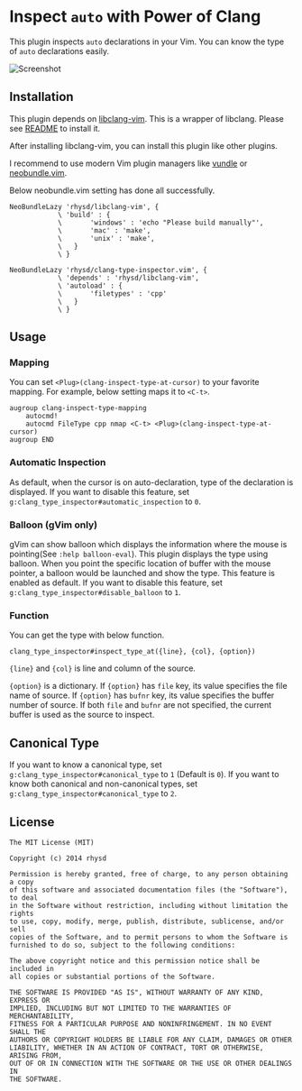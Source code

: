 Inspect `auto` with Power of Clang
==================================

This plugin inspects `auto` declarations in your Vim.  You can know the type of `auto` declarations easily.

![Screenshot](http://gifzo.net/BGqCKUIZ2OA.gif)

## Installation

This plugin depends on [libclang-vim](https://github.com/rhysd/libclang-vim).  This is a wrapper of libclang.  Please see [README](https://github.com/rhysd/libclang-vim/blob/master/README.md) to install it.

After installing libclang-vim, you can install this plugin like other plugins.

I recommend to use modern Vim plugin managers like [vundle](https://github.com/gmarik/vundle) or [neobundle.vim](https://github.com/Shougo/neobundle.vim).

Below neobundle.vim setting has done all successfully.

```vim
NeoBundleLazy 'rhysd/libclang-vim', {
            \ 'build' : {
            \       'windows' : 'echo "Please build manually"',
            \       'mac' : 'make',
            \       'unix' : 'make',
            \   }
            \ }

NeoBundleLazy 'rhysd/clang-type-inspector.vim', {
            \ 'depends' : 'rhysd/libclang-vim',
            \ 'autoload' : {
            \       'filetypes' : 'cpp'
            \   }
            \ }
```

## Usage

### Mapping

You can set `<Plug>(clang-inspect-type-at-cursor)` to your favorite mapping.  For example, below setting maps it to `<C-t>`.

```vim
augroup clang-inspect-type-mapping
    autocmd!
    autocmd FileType cpp nmap <C-t> <Plug>(clang-inspect-type-at-cursor)
augroup END
```

### Automatic Inspection

As default, when the cursor is on auto-declaration, type of the declaration is displayed.
If you want to disable this feature, set `g:clang_type_inspector#automatic_inspection` to `0`.

### Balloon (gVim only)

gVim can show balloon which displays the information where the mouse is pointing(See `:help balloon-eval`).  This plugin displays the type using balloon.  When you point the specific location of buffer with the mouse pointer, a balloon would be launched and show the type.  This feature is enabled as default. If you want to disable this feature, set `g:clang_type_inspector#disable_balloon` to `1`.

### Function

You can get the type with below function.

```
clang_type_inspector#inspect_type_at({line}, {col}, {option})
```

`{line}` and `{col}` is line and column of the source.

`{option}` is a dictionary.  If `{option}` has `file` key,  its value specifies the file name of source.  If `{option}` has `bufnr` key, its value specifies the buffer number of source.  If both `file` and `bufnr` are not specified, the current buffer is used as the source to inspect.

## Canonical Type

If you want to know a canonical type, set `g:clang_type_inspector#canonical_type` to `1` (Default is `0`).  If you want to know both canonical and non-canonical types, set `g:clang_type_inspector#canonical_type` to `2`.

## License

    The MIT License (MIT)

    Copyright (c) 2014 rhysd

    Permission is hereby granted, free of charge, to any person obtaining a copy
    of this software and associated documentation files (the "Software"), to deal
    in the Software without restriction, including without limitation the rights
    to use, copy, modify, merge, publish, distribute, sublicense, and/or sell
    copies of the Software, and to permit persons to whom the Software is
    furnished to do so, subject to the following conditions:

    The above copyright notice and this permission notice shall be included in
    all copies or substantial portions of the Software.

    THE SOFTWARE IS PROVIDED "AS IS", WITHOUT WARRANTY OF ANY KIND, EXPRESS OR
    IMPLIED, INCLUDING BUT NOT LIMITED TO THE WARRANTIES OF MERCHANTABILITY,
    FITNESS FOR A PARTICULAR PURPOSE AND NONINFRINGEMENT. IN NO EVENT SHALL THE
    AUTHORS OR COPYRIGHT HOLDERS BE LIABLE FOR ANY CLAIM, DAMAGES OR OTHER
    LIABILITY, WHETHER IN AN ACTION OF CONTRACT, TORT OR OTHERWISE, ARISING FROM,
    OUT OF OR IN CONNECTION WITH THE SOFTWARE OR THE USE OR OTHER DEALINGS IN
    THE SOFTWARE.

